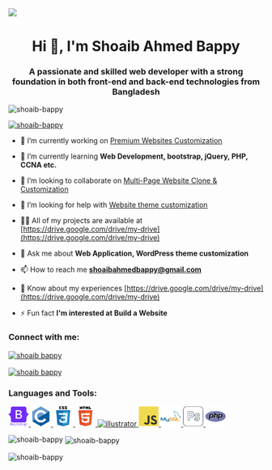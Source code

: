  <img src="https://www.linkedin.com/in/shoaib-bappy-a98a9115b/overlay/background-image/">

<h1 align="center">Hi 👋, I'm Shoaib Ahmed Bappy</h1>
<h3 align="center">A passionate and skilled web developer with a strong foundation in both front-end and back-end technologies from Bangladesh</h3>

<p align="left"> <img src="https://komarev.com/ghpvc/?username=shoaib-bappy&label=Profile%20views&color=0e75b6&style=flat" alt="shoaib-bappy" /> </p>

<p align="left"> <a href="https://github.com/ryo-ma/github-profile-trophy"><img src="https://github-profile-trophy.vercel.app/?username=shoaib-bappy" alt="shoaib-bappy" /></a> </p>

- 🔭 I’m currently working on [Premium Websites Customization](https://drive.google.com/file/d/1ADCy2JoOUcpQ8b9ZlrO1vO86Jro3eJcT/view)

- 🌱 I’m currently learning **Web Development, bootstrap, jQuery, PHP, CCNA etc.**

- 👯 I’m looking to collaborate on [Multi-Page Website Clone & Customization](https://drive.google.com/drive/my-drive)

- 🤝 I’m looking for help with [Website theme customization](https://drive.google.com/drive/my-drive)

- 👨‍💻 All of my projects are available at [https://drive.google.com/drive/my-drive](https://drive.google.com/drive/my-drive)

- 💬 Ask me about **Web Application, WordPress theme customization**

- 📫 How to reach me **shoaibahmedbappy@gmail.com**

- 📄 Know about my experiences [https://drive.google.com/drive/my-drive](https://drive.google.com/drive/my-drive)

- ⚡ Fun fact **I'm interested at Build a Website**

<h3 align="left">Connect with me:</h3>
<p align="left">
<a href="https://linkedin.com/in/shoaib bappy" target="blank"><img align="center" src="https://raw.githubusercontent.com/rahuldkjain/github-profile-readme-generator/master/src/images/icons/Social/linked-in-alt.svg" alt="shoaib bappy" height="30" width="40" /></a>
</p>

<p align="left">
<a href="https://www.facebook.com/Shoaibahmedbappycse" target="blank"><img align="center" src="https://www.google.com/url?sa=i&url=https%3A%2F%2Fwww.dreamstime.com%2Fillustration%2Ffacebook-logo-png.html&psig=AOvVaw0Vi2XFTcn-4IsE4EsfdR3j&ust=1731412466523000&source=images&cd=vfe&opi=89978449&ved=0CBEQjRxqFwoTCLCMj5uc1IkDFQAAAAAdAAAAABAS" alt="shoaib bappy" height="30" width="40" /></a>
</p>

<h3 align="left">Languages and Tools:</h3>
<p align="left"> <a href="https://getbootstrap.com" target="_blank" rel="noreferrer"> <img src="https://raw.githubusercontent.com/devicons/devicon/master/icons/bootstrap/bootstrap-plain-wordmark.svg" alt="bootstrap" width="40" height="40"/> </a> <a href="https://www.cprogramming.com/" target="_blank" rel="noreferrer"> <img src="https://raw.githubusercontent.com/devicons/devicon/master/icons/c/c-original.svg" alt="c" width="40" height="40"/> </a> <a href="https://www.w3schools.com/css/" target="_blank" rel="noreferrer"> <img src="https://raw.githubusercontent.com/devicons/devicon/master/icons/css3/css3-original-wordmark.svg" alt="css3" width="40" height="40"/> </a> <a href="https://www.w3.org/html/" target="_blank" rel="noreferrer"> <img src="https://raw.githubusercontent.com/devicons/devicon/master/icons/html5/html5-original-wordmark.svg" alt="html5" width="40" height="40"/> </a> <a href="https://www.adobe.com/in/products/illustrator.html" target="_blank" rel="noreferrer"> <img src="https://www.vectorlogo.zone/logos/adobe_illustrator/adobe_illustrator-icon.svg" alt="illustrator" width="40" height="40"/> </a> <a href="https://developer.mozilla.org/en-US/docs/Web/JavaScript" target="_blank" rel="noreferrer"> <img src="https://raw.githubusercontent.com/devicons/devicon/master/icons/javascript/javascript-original.svg" alt="javascript" width="40" height="40"/> </a> <a href="https://www.mysql.com/" target="_blank" rel="noreferrer"> <img src="https://raw.githubusercontent.com/devicons/devicon/master/icons/mysql/mysql-original-wordmark.svg" alt="mysql" width="40" height="40"/> </a> <a href="https://www.photoshop.com/en" target="_blank" rel="noreferrer"> <img src="https://raw.githubusercontent.com/devicons/devicon/master/icons/photoshop/photoshop-line.svg" alt="photoshop" width="40" height="40"/> </a> <a href="https://www.php.net" target="_blank" rel="noreferrer"> <img src="https://raw.githubusercontent.com/devicons/devicon/master/icons/php/php-original.svg" alt="php" width="40" height="40"/> </a> </p>

<p><img align="left" src="https://github-readme-stats.vercel.app/api/top-langs?username=shoaib-bappy&show_icons=true&locale=en&layout=compact" alt="shoaib-bappy" /></p>

<p>&nbsp;<img align="center" src="https://github-readme-stats.vercel.app/api?username=shoaib-bappy&show_icons=true&locale=en" alt="shoaib-bappy" /></p>

<p><img align="center" src="https://github-readme-streak-stats.herokuapp.com/?user=shoaib-bappy&" alt="shoaib-bappy" /></p>
